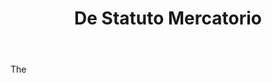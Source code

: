 ---
title: De Statuto Mercatorio
letter: D
permalink: "/definitions/bld-de-statuto-mercatorio.html"
body: The
published_at: '2018-07-07'
source: Black's Law Dictionary 2nd Ed (1910)
layout: post
---